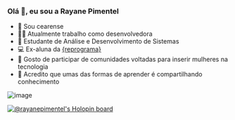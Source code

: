 ### Olá 👋, eu sou a Rayane Pimentel

- :cactus: Sou cearense
- :woman_technologist: Atualmente trabalho como desenvolvedora 
- :space_invader: Estudante de Análise e Desenvolvimento de Sistemas
- :computer: Ex-aluna da [{reprograma}](https://reprograma.com.br/)
- 👯 Gosto de participar de comunidades voltadas para inserir mulheres na tecnologia
- :speech_balloon: Acredito que umas das formas de aprender é compartilhando conhecimento


![image](https://github.com/user-attachments/assets/d4cb1d74-5564-4858-8c10-3236a161909c)


[![@rayanepimentel's Holopin board](https://holopin.me/rayanepimentel)](https://holopin.io/@rayanepimentel)
